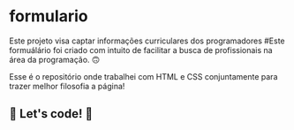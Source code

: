 # formulario
Este projeto visa captar informações curriculares dos programadores
#Este formuálário foi criado com intuito de facilitar a busca de profissionais na área da programação. 🙃

Esse é o repositório onde trabalhei com HTML e CSS conjuntamente para trazer melhor filosofia a página! 

## 🚀 Let's code! 🚀
